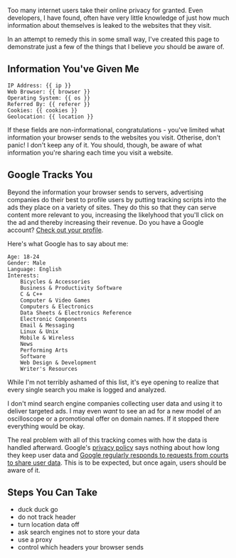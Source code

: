 Too many internet users take their online privacy for granted. Even developers, I have found, often have very little knowledge of just how much information about themselves is leaked to the websites that they visit.

In an attempt to remedy this in some small way, I've created this page to demonstrate just a few of the things that I believe *you* should be aware of.


Information You've Given Me
---------------------------
```
IP Address: {{ ip }}
Web Browser: {{ browser }}
Operating System: {{ os }}
Referred By: {{ referer }}
Cookies: {{ cookies }}
Geolocation: {{ location }}
```

If these fields are non-informational, congratulations - you've limited what information your browser sends to the websites you visit. Otherise, don't panic! I don't keep any of it. You should, though, be aware of what information you're sharing each time you visit a website.


Google Tracks You
------------------
Beyond the information your browser sends to servers, advertising companies do their best to profile users by putting tracking scripts into the ads they place on a variety of sites. They do this so that they can serve content more relevant to you, increasing the likelyhood that you'll click on the ad and thereby increasing their revenue. Do you have a Google account? [Check out your profile](https://www.google.com/settings/ads/onweb/).

Here's what Google has to say about me: 
```
Age: 18-24
Gender: Male
Language: English
Interests:
    Bicycles & Accessories
    Business & Productivity Software
    C & C++
    Computer & Video Games
    Computers & Electronics
    Data Sheets & Electronics Reference
    Electronic Components
    Email & Messaging
    Linux & Unix
    Mobile & Wireless
    News
    Performing Arts
    Software
    Web Design & Development
    Writer's Resources
```

While I'm not terribly ashamed of this list, it's eye opening to realize that every single search you make is logged and analyzed. 

I don't mind search engine companies collecting user data and using it to deliver targeted ads. I may even *want* to see an ad for a new model of an oscilloscope or a promotional offer on domain names. If it stopped there everything would be okay.

The real problem with all of this tracking comes with how the data is handled afterward. Google's [privacy policy](http://www.google.com/policies/privacy/) says nothing about how long they keep user data and [Google regularly responds to requests from courts to share user data](http://www.google.com/transparencyreport/userdatarequests/). This is to be expected, but once again, users should be aware of it.


Steps You Can Take
------------------

- duck duck go
- do not track header
- turn location data off
- ask search engines not to store your data
- use a proxy 
- control which headers your browser sends 
